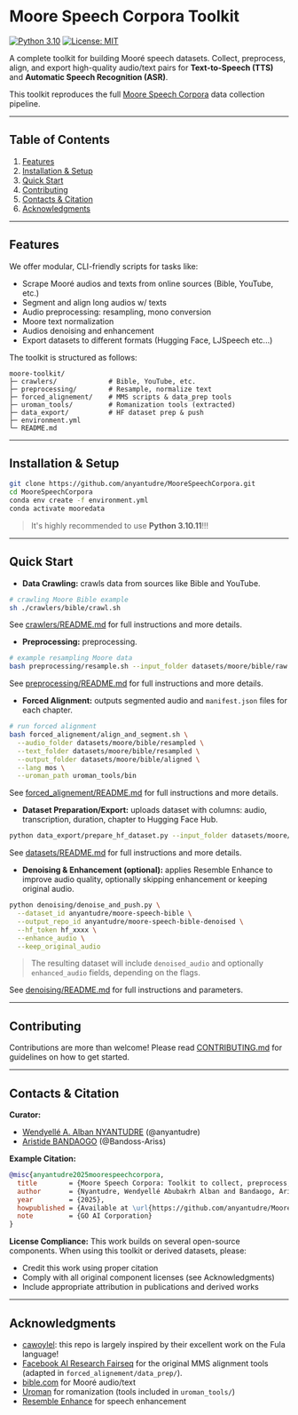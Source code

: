 # Moore Speech Corpora Toolkit
[![Python 3.10](https://img.shields.io/badge/python-3.10-blue)](https://www.python.org/downloads/release/python-3100/)
[![License: MIT](https://img.shields.io/badge/license-MIT-green)](LICENSE)

A complete toolkit for building Mooré speech datasets. Collect, preprocess, align, and export high-quality audio/text pairs for **Text-to-Speech (TTS)** and **Automatic Speech Recognition (ASR)**.

This toolkit reproduces the full [Moore Speech Corpora](https://huggingface.co/datasets/anyantudre/MooreSpeechCorpora) data collection pipeline.

---

## Table of Contents
1. [Features](#features)  
2. [Installation & Setup](#installation--setup)  
3. [Quick Start](#quick-start)  
4. [Contributing](#contributing)  
5. [Contacts & Citation](#contacts--citation)
6. [Acknowledgments](#acknowledgments)

---

## Features
We offer modular, CLI-friendly scripts for tasks like:
- Scrape Mooré audios and texts from online sources (Bible, YouTube, etc.)
- Segment and align long audios w/ texts
- Audio preprocessing: resampling, mono conversion
- Moore text normalization
- Audios denoising and enhancement
- Export datasets to different formats (Hugging Face, LJSpeech etc...)

The toolkit is structured as follows:
```text
moore-toolkit/
├─ crawlers/             # Bible, YouTube, etc.
├─ preprocessing/        # Resample, normalize text
├─ forced_alignement/    # MMS scripts & data_prep tools
├─ uroman_tools/         # Romanization tools (extracted)
├─ data_export/          # HF dataset prep & push
├─ environment.yml
└─ README.md
```

---

## Installation & Setup

```bash
git clone https://github.com/anyantudre/MooreSpeechCorpora.git
cd MooreSpeechCorpora
conda env create -f environment.yml
conda activate mooredata
```

> It's highly recommended to use **Python 3.10.11**!!!

---

## Quick Start

* **Data Crawling:** crawls data from sources like Bible and YouTube.
```bash
# crawling Moore Bible example
sh ./crawlers/bible/crawl.sh
```

See [crawlers/README.md](crawlers/README.md) for full instructions and more details.

* **Preprocessing:** preprocessing.

```bash
# example resampling Moore data
bash preprocessing/resample.sh --input_folder datasets/moore/bible/raw --output_folder datasets/moore/bible/resampled
```

See [preprocessing/README.md](preprocessing/README.md) for full instructions and more details.

* **Forced Alignment:** outputs segmented audio and `manifest.json` files for each chapter.

```bash
# run forced alignment
bash forced_alignement/align_and_segment.sh \
  --audio_folder datasets/moore/bible/resampled \
  --text_folder datasets/moore/bible/resampled \
  --output_folder datasets/moore/bible/aligned \
  --lang mos \
  --uroman_path uroman_tools/bin
```

See [forced_alignement/README.md](forced_alignement/README.md) for full instructions and more details.

* **Dataset Preparation/Export:** uploads dataset with columns: audio, transcription, duration, chapter to Hugging Face Hub.

```bash
python data_export/prepare_hf_dataset.py --input_folder datasets/moore/bible/aligned --repo_id anyantudre/moore-speech-bible --hf_token hf_xxxx
```

See [datasets/README.md](datasets/README.md) for full instructions and more details.

* **Denoising & Enhancement (optional):** applies Resemble Enhance to improve audio quality, optionally skipping enhancement or keeping original audio.

```bash
python denoising/denoise_and_push.py \
  --dataset_id anyantudre/moore-speech-bible \
  --output_repo_id anyantudre/moore-speech-bible-denoised \
  --hf_token hf_xxxx \
  --enhance_audio \
  --keep_original_audio
```

> The resulting dataset will include `denoised_audio` and optionally `enhanced_audio` fields, depending on the flags.

See [denoising/README.md](denoising/README.md) for full instructions and parameters.

---

## Contributing
Contributions are more than welcome! Please read [CONTRIBUTING.md](CONTRIBUTING.md) for guidelines on how to get started.

---

## Contacts & Citation

**Curator:**
- [Wendyellé A. Alban NYANTUDRE](https://github.com/anyantudre) (@anyantudre)
- [Aristide BANDAOGO](https://github.com/Bandoss-Ariss) (@Bandoss-Ariss)

**Example Citation:**
```bibtex
@misc{anyantudre2025moorespeechcorpora,
  title        = {Moore Speech Corpora: Toolkit to collect, preprocess, align, and prepare Mooré speech/text data for TTS and ASR.},
  author       = {Nyantudre, Wendyellé Abubakrh Alban and Bandaogo, Aristide},
  year         = {2025},
  howpublished = {Available at \url{https://github.com/anyantudre/MooreSpeechCorpora}},
  note         = {GO AI Corporation}
}
```

**License Compliance:**
This work builds on several open-source components. When using this toolkit or derived datasets, please:
- Credit this work using proper citation
- Comply with all original component licenses (see Acknowledgments)
- Include appropriate attribution in publications and derived works

---

## Acknowledgments
* [cawoylel](https://github.com/cawoylel/): this repo is largely inspired by their excellent work on the Fula language!
* [Facebook AI Research Fairseq](https://github.com/facebookresearch/fairseq/) for the original MMS alignment tools (adapted in `forced_alignement/data_prep/`).
* [bible.com](https://www.bible.com/) for Mooré audio/text
* [Uroman](https://github.com/isi-nlp/uroman) for romanization (tools included in `uroman_tools/`)
* [Resemble Enhance](https://github.com/resemble-ai/resemble-enhance) for speech enhancement